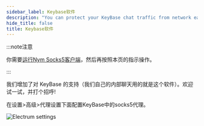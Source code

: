 ```yaml
---
sidebar_label: Keybase软件 
description: "You can protect your KeyBase chat traffic from network eavesdroppers using the Nym mixnet. Here's how."
hide_title: false
title: Keybase软件 
---
```


:::note注意

你需要[运行Nym Socks5客户端](/docs/stable/use-external-apps/)，然后再按照本页的指示操作。

:::

我们增加了对 KeyBase 的支持（我们自己的内部聊天用的就是这个软件）。欢迎试一试，并打个招呼!

在设置>高级>代理设置下面配置KeyBase中的socks5代理。

![Electrum settings](/img/docs/keybase-settings.gif)
